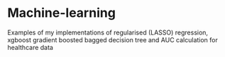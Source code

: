 # Machine-learning
Examples of my implementations of regularised (LASSO) regression, xgboost gradient boosted bagged decision tree and AUC calculation for healthcare data
